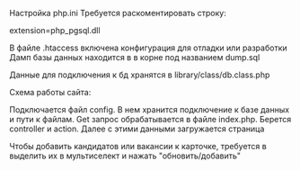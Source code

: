 Настройка php.ini
Требуется раскоментировать строку: 

extension=php_pgsql.dll

В файле .htaccess включена конфигурация для отладки или разработки
Дамп базы данных находится в в корне под названием dump.sql

Данные для подключения к бд хранятся в library/class/db.class.php

Схема работы сайта:

Подключается файл config. В нем хранится подключение к базе данных и пути к файлам.
Get запрос обрабатывается в файле index.php. Берется controller и action. Далее с этими данными загружается страница

Чтобы добавить кандидатов или вакансии к карточке, требуется в выделить их в мультиселект и нажать "обновить/добавить"
